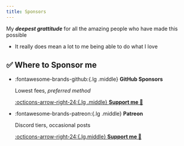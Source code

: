 ```yaml
---
title: Sponsors
---
```


My _**deepest grattitude**_ for all the amazing people who have made this possible

- It really does mean a lot to me being able to do what I love

## ✅ Where to Sponsor me

<div class="grid cards" markdown>

-   :fontawesome-brands-github:{.lg .middle} **GitHub Sponsors**

    Lowest fees, _preferred method_

    [:octicons-arrow-right-24:{.lg .middle} **Support me 🚀**](https://github.com/sponsors/Tremeschin)

-   :fontawesome-brands-patreon:{.lg .middle} **Patreon**

    Discord tiers, occasional posts

    [:octicons-arrow-right-24:{.lg.middle} **Support me 💎**](https://www.patreon.com/Tremeschin)

</div>

<!-- !!! heart "Hello" -->
